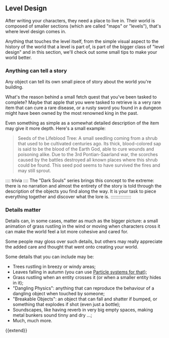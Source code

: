 Level Design
------------

After writing your characters, they need a place to live in. Their world is composed of smaller sections (which are called "maps" or "levels"), that's where level design comes in.

Anything that touches the level itself, from the simple visual aspect to the history of the world that a level is part of, is part of the bigger class of "level design" and in this section, we'll check out some small tips to make your world better.

### Anything can tell a story

Any object can tell its own small piece of story about the world you're building.

What's the reason behind a small fetch quest that you've been tasked to complete? Maybe that apple that you were tasked to retrieve is a very rare item that can cure a rare disease, or a rusty sword you found in a dungeon might have been owned by the most renowned king in the past.

Even something as simple as a somewhat detailed description of the item may give it more depth. Here's a small example:

> Seeds of the Lifeblood Tree: A small seedling coming from a shrub that used to be cultivated centuries ago. Its thick, blood-colored sap is said to be the blood of the Earth God, able to cure wounds and poisoning alike.
> Due to the 3rd Pontian-Saarland war, the scorches caused by the battles destroyed all known places where this shrub could be found. This seed pod seems to have survived the fires and may still sprout.

:::: trivia ::::
The "Dark Souls" series brings this concept to the extreme: there is no narration and almost the entirety of the story is told through the description of the objects you find along the way. It is your task to piece everything together and discover what the lore is.
::::::::::::::::

### Details matter

Details can, in some cases, matter as much as the bigger picture: a small animation of grass rustling in the wind or moving when characters cross it can make the world feel a lot more cohesive and cared for.

Some people may gloss over such details, but others may really appreciate the added care and thought that went onto creating your world.

Some details that you can include may be:

- Trees rustling in breezy or windy areas;
- Leaves falling in autumn (you can use [Particle systems for that](#particle_systems));
- Grass rustling when an entity crosses it (or when a smaller entity hides in it);
- "Dangling Physics": anything that can reproduce the behaviour of a dangling object when touched by someone;
- "Breakable Objects": an object that can fall and shatter if bumped, or something that explodes if shot (even just a bottle);
- Soundscapes, like having reverb in very big empty spaces, making metal bunkers sound tinny and dry ...;
- Much, much more.

{{extend}}
